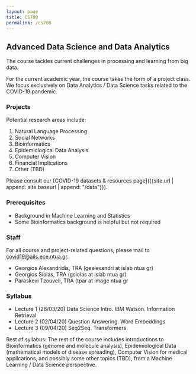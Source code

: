 ```yaml
---
layout: page
title: CS708
permalink: /cs708
---
```


## Advanced Data Science and Data Analytics

The course tackles current challenges in processing and learning from big data.

For the current academic year, the course takes the form of a project class. We focus exclusively on Data Analytics / Data Science tasks related to the COVID-19 pandemic.

### Projects

Potential research areas include:

1. Natural Language Processing
2. Social Networks
3. Bioinformatics
4. Epidemiological Data Analysis
5. Computer Vision
6. Financial Implications
7. Other (TBD)

Please consult our [COVID-19 datasets & resources page]({{site.url | append: site.baseurl | append: "/data"}}).

### Prerequisites

- Background in Machine Learning and Statistics
- Some Bioinformatics background is helpful but not required

### Staff

For all course and project-related questions, please mail to [covid19@ails.ece.ntua.gr](mailto:covid19@ails.ece.ntua.gr).

- Georgios Alexandridis, TRA (gealexandri at islab ntua gr)
- Georgios Siolas, TRA (gsiolas at islab ntua gr)
- Paraskevi Tzouveli, TRA (tpar at image ntua gr

### Syllabus

- Lecture 1 (26/03/20) Data Science Intro. IBM Watson. Information Retrieval
- Lecture 2 (02/04/20) Question Answering. Word Embeddings
- Lecture 3 (09/04/20) Seq2Seq. Transformers

Rest of syllabus: The rest of the course includes introductions to Bioinformatics (genome and molecule analysis), Epidemiological Data (mathematical models of disease spreading), Computer Vision for medical applications, and possibly some other topics  (TBD), from a Machine Learning / Data Science perspective.
